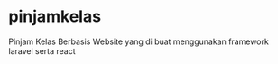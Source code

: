 # pinjamkelas
Pinjam Kelas Berbasis Website yang di buat menggunakan framework laravel serta react 
